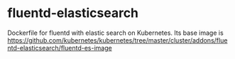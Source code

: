 # fluentd-elasticsearch
Dockerfile for fluentd with elastic search on Kubernetes. Its base image is https://github.com/kubernetes/kubernetes/tree/master/cluster/addons/fluentd-elasticsearch/fluentd-es-image
